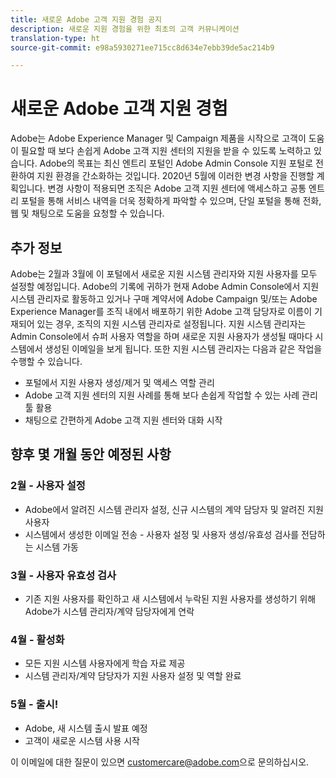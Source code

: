 ```yaml
---
title: 새로운 Adobe 고객 지원 경험 공지
description: 새로운 지원 경험을 위한 최초의 고객 커뮤니케이션
translation-type: ht
source-git-commit: e98a5930271ee715cc8d634e7ebb39de5ac214b9

---
```



# 새로운 Adobe 고객 지원 경험

Adobe는 Adobe Experience Manager 및 Campaign 제품을 시작으로 고객이 도움이 필요할 때 보다 손쉽게 Adobe 고객 지원 센터의 지원을 받을 수 있도록 노력하고 있습니다. Adobe의 목표는 최신 엔트리 포털인 Adobe Admin Console 지원 포털로 전환하여 지원 환경을 간소화하는 것입니다. 2020년 5월에 이러한 변경 사항을 진행할 계획입니다. 변경 사항이 적용되면 조직은 Adobe 고객 지원 센터에 액세스하고 공통 엔트리 포털을 통해 서비스 내역을 더욱 정확하게 파악할 수 있으며, 단일 포털을 통해 전화, 웹 및 채팅으로 도움을 요청할 수 있습니다.

## 추가 정보

Adobe는 2월과 3월에 이 포털에서 새로운 지원 시스템 관리자와 지원 사용자를 모두 설정할 예정입니다. Adobe의 기록에 귀하가 현재 Adobe Admin Console에서 지원 시스템 관리자로 활동하고 있거나 구매 계약서에 Adobe Campaign 및/또는 Adobe Experience Manager를 조직 내에서 배포하기 위한 Adobe 고객 담당자로 이름이 기재되어 있는 경우, 조직의 지원 시스템 관리자로 설정됩니다.
지원 시스템 관리자는 Admin Console에서 슈퍼 사용자 역할을 하며 새로운 지원 사용자가 생성될 때마다 시스템에서 생성된 이메일을 보게 됩니다. 또한 지원 시스템 관리자는 다음과 같은 작업을 수행할 수 있습니다.

* 포털에서 지원 사용자 생성/제거 및 액세스 역할 관리
* Adobe 고객 지원 센터의 지원 사례를 통해 보다 손쉽게 작업할 수 있는 사례 관리 툴 활용
* 채팅으로 간편하게 Adobe 고객 지원 센터와 대화 시작

## 향후 몇 개월 동안 예정된 사항

### 2월 - 사용자 설정

* Adobe에서 알려진 시스템 관리자 설정, 신규 시스템의 계약 담당자 및 알려진 지원 사용자
* 시스템에서 생성한 이메일 전송 - 사용자 설정 및 사용자 생성/유효성 검사를 전담하는 시스템 가동


### 3월 - 사용자 유효성 검사

* 기존 지원 사용자를 확인하고 새 시스템에서 누락된 지원 사용자를 생성하기 위해 Adobe가 시스템 관리자/계약 담당자에게 연락

### 4월 - 활성화

* 모든 지원 시스템 사용자에게 학습 자료 제공
* 시스템 관리자/계약 담당자가 지원 사용자 설정 및 역할 완료

### 5월 - 출시!

* Adobe, 새 시스템 출시 발표 예정
* 고객이 새로운 시스템 사용 시작

이 이메일에 대한 질문이 있으면 [customercare@adobe.com](mailto:customercare@adobe.com)으로 문의하십시오.
